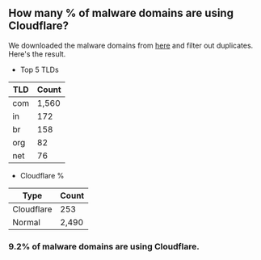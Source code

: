 ## How many % of malware domains are using Cloudflare?


We downloaded the malware domains from [here](https://urlhaus.abuse.ch) and filter out duplicates.
Here's the result.


[//]: # (start replacement)


- Top 5 TLDs

| TLD | Count |
| --- | --- |
| com | 1,560 |
| in | 172 |
| br | 158 |
| org | 82 |
| net | 76 |


- Cloudflare %

| Type | Count |
| --- | --- |
| Cloudflare | 253 |
| Normal | 2,490 |


### 9.2% of malware domains are using Cloudflare.